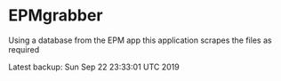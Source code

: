 # EPMgrabber
Using a database from the EPM app this application scrapes the files as required


Latest backup: Sun Sep 22 23:33:01 UTC 2019
